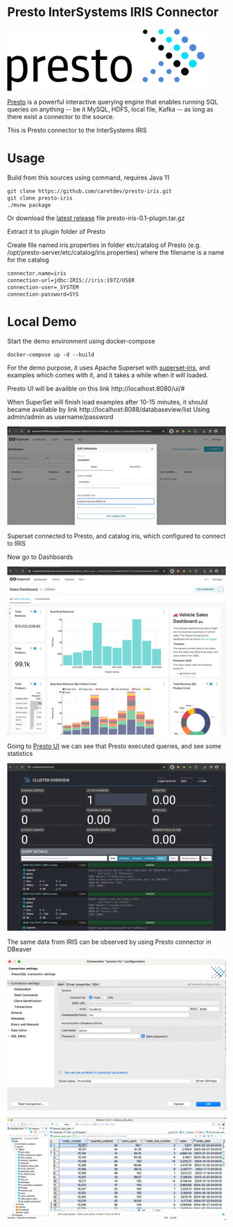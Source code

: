 # Presto InterSystems IRIS Connector

![img_1.png](images/img_1.png)

[Presto](https://prestodb.io/) is a powerful interactive querying engine that enables running SQL queries on anything -- be it MySQL, HDFS, local file, Kafka -- as long as there exist a connector to the source.

This is Presto connector to the InterSystems IRIS

# Usage

Build from this sources using command, requires Java 11 

```shell
git clone https://github.com/caretdev/presto-iris.git
git clone presto-iris
./mvnw package
```

Or download the [latest release](https://github.com/caretdev/presto-iris/releases) 
file presto-iris-0.1-plugin.tar.gz

Extract it to plugin folder of Presto

Create file named iris.properties in folder etc/catalog of Presto (e.g. /opt/presto-server/etc/catalog/iris.properties)
where the filename is a name for the catalog

```properties
connector.name=iris
connection-url=jdbc:IRIS://iris:1972/USER
connection-user=_SYSTEM
connection-password=SYS
```

# Local Demo

Start the demo environment using docker-compose

```shell
docker-compose up -d --build
```

For the demo purpose, it uses Apache Superset with [superset-iris](https://github.com/caretdev/superset-iris), 
and examples which comes with it, and it takes a while when it will loaded.

Presto UI will be availble on this link http://localhost:8080/ui/#

When SuperSet will finish load examples after 10-15 minutes, it should became available by link http://localhost:8088/databaseview/list
Using admin/admin as username/password

![img.png](images/img.png)

Superset connected to Presto, and catalog iris, which configured to connect to IRIS

Now go to Dashboards

![img_2.png](images/img_2.png)

Going to [Presto UI](http://localhost:8080/ui/#) we can see that Presto executed queries, and see some statistics

![img_3.png](images/img_3.png)

The same data from IRIS can be observed by using Presto connector in DBeaver

![img_5.png](images/img_5.png)


![img_4.png](images/img_4.png)